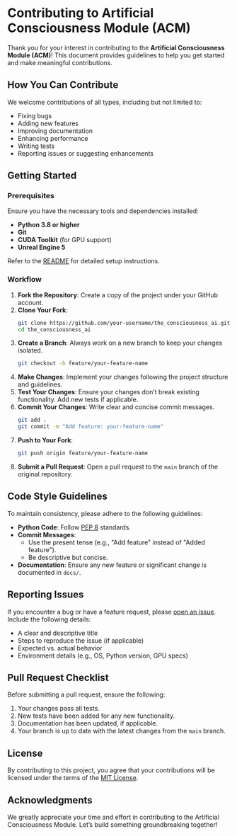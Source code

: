 # Contributing to Artificial Consciousness Module (ACM)

Thank you for your interest in contributing to the **Artificial Consciousness Module (ACM)**! This document provides guidelines to help you get started and make meaningful contributions.

## How You Can Contribute

We welcome contributions of all types, including but not limited to:

- Fixing bugs
- Adding new features
- Improving documentation
- Enhancing performance
- Writing tests
- Reporting issues or suggesting enhancements

## Getting Started

### Prerequisites

Ensure you have the necessary tools and dependencies installed:

- **Python 3.8 or higher**
- **Git**
- **CUDA Toolkit** (for GPU support)
- **Unreal Engine 5**

Refer to the [README](README.md) for detailed setup instructions.

### Workflow

1. **Fork the Repository**: Create a copy of the project under your GitHub account.
2. **Clone Your Fork**:
   ```bash
   git clone https://github.com/your-username/the_consciousness_ai.git
   cd the_consciousness_ai
   ```
3. **Create a Branch**: Always work on a new branch to keep your changes isolated.
   ```bash
   git checkout -b feature/your-feature-name
   ```
4. **Make Changes**: Implement your changes following the project structure and guidelines.
5. **Test Your Changes**: Ensure your changes don’t break existing functionality. Add new tests if applicable.
6. **Commit Your Changes**: Write clear and concise commit messages.
   ```bash
   git add .
   git commit -m "Add feature: your-feature-name"
   ```
7. **Push to Your Fork**:
   ```bash
   git push origin feature/your-feature-name
   ```
8. **Submit a Pull Request**: Open a pull request to the `main` branch of the original repository.

## Code Style Guidelines

To maintain consistency, please adhere to the following guidelines:

- **Python Code**: Follow [PEP 8](https://pep8.org/) standards.
- **Commit Messages**:
  - Use the present tense (e.g., "Add feature" instead of "Added feature").
  - Be descriptive but concise.
- **Documentation**: Ensure any new feature or significant change is documented in `docs/`.

## Reporting Issues

If you encounter a bug or have a feature request, please [open an issue](https://github.com/venturaEffect/the_consciousness_ai/issues). Include the following details:

- A clear and descriptive title
- Steps to reproduce the issue (if applicable)
- Expected vs. actual behavior
- Environment details (e.g., OS, Python version, GPU specs)

## Pull Request Checklist

Before submitting a pull request, ensure the following:

1. Your changes pass all tests.
2. New tests have been added for any new functionality.
3. Documentation has been updated, if applicable.
4. Your branch is up to date with the latest changes from the `main` branch.

## License

By contributing to this project, you agree that your contributions will be licensed under the terms of the [MIT License](LICENSE).

## Acknowledgments

We greatly appreciate your time and effort in contributing to the Artificial Consciousness Module. Let’s build something groundbreaking together!
